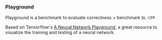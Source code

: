 ### Playground

Playground is a benchmark to evaluate correctness + benchmark `DL-CPP`

Based on Tensorflow's [A Neural Network Playground](https://playground.tensorflow.org), a great resource to visualize the training and testing of a neural network.

